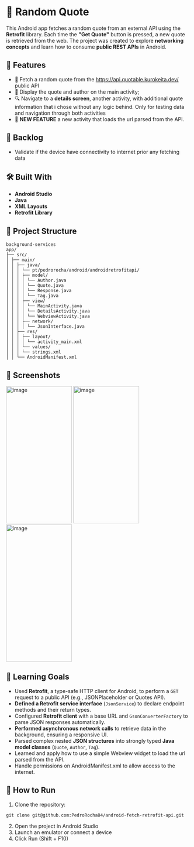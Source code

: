 
# 🧮 Random Quote

This Android app fetches a random quote from an external API using the **Retrofit** library. Each time the **"Get Quote"** button is pressed, a new quote is retrieved from the web. The project was created to explore **networking concepts** and learn how to consume **public REST APIs** in Android.
## 🚀 Features

- 🔁 Fetch a random quote from the https://api.quotable.kurokeita.dev/ public API
- 📱 Display the quote and author on the main activity;
- 🔍 Navigate to a **details screen**, another activity, with additional quote information that i chose without any logic behind. Only for testing data and navigation through both activities
- 🔗 **NEW FEATURE** a new activity that loads the url parsed from the API.

## 📌 Backlog

- Validate if the device have connectivity to internet prior any fetching data

## 🛠️ Built With

- **Android Studio**
- **Java**
- **XML Layouts**
- **Retrofit Library**

## 📁 Project Structure

```
background-services
app/
├── src/
│ ├── main/
│ │ ├── java/
│ │ │ └── pt/pedrorocha/android/androidretrofitapi/
│ │ │ ├── model/
│ │ │ │ └── Author.java
│ │ │ │ └── Quote.java
│ │ │ │ └── Response.java
│ │ │ │ └── Tag.java
│ │ │ ├── view/
│ │ │ │ └── MainActivity.java
│ │ │ │ └── DetailsActivity.java
│ │ │ │ └── WebviewActivity.java
│ │ │ ├── network/
│ │ │ │ └── JsonInterface.java
│ │ ├── res/
│ │ │ ├── layout/
│ │ │ │ └── activity_main.xml
│ │ │ └── values/
│ │ │ └── strings.xml
│ │ └── AndroidManifest.xml
```

## 📸 Screenshots

<img width="180" height="375" alt="image" src="https://github.com/user-attachments/assets/ce26c847-e2f4-4cdd-b0f8-3938acd2024b" />
<img width="180" height="375"  alt="image" src="https://github.com/user-attachments/assets/50910d08-7bf6-44c4-9130-1ded32a3fe58" />
<img width="180" height="375"  alt="image" src="https://github.com/user-attachments/assets/10ccfd1a-f0df-4934-a957-41e31e375ec2" />


## 🧠 Learning Goals

- Used **Retrofit**, a type-safe HTTP client for Android, to perform a `GET` request to a public API (e.g., JSONPlaceholder or Quotes API).
- **Defined a Retrofit service interface** (`JsonService`) to declare endpoint methods and their return types.
- Configured **Retrofit client** with a base URL and `GsonConverterFactory` to parse JSON responses automatically.
- **Performed asynchronous network calls** to retrieve data in the background, ensuring a responsive UI.
- Parsed complex nested **JSON structures** into strongly typed **Java model classes** (`Quote`, `Author`, `Tag`).
- Learned and apply how to use a simple Webview widget to load the url parsed from the API.
- Handle permissions on AndroidManifest.xml to allow access to the internet.

## 🔧 How to Run


1. Clone the repository:
```shell
git clone git@github.com:PedroRocha84/android-fetch-retrofit-api.git
```

2. Open the project in Android Studio
3. Launch an emulator or connect a device
4. Click Run (Shift + F10)
